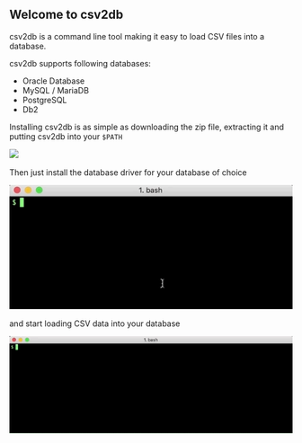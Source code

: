 ## Welcome to csv2db

csv2db is a command line tool making it easy to load CSV files into a database.

csv2db supports following databases:

* Oracle Database
* MySQL / MariaDB
* PostgreSQL
* Db2

Installing csv2db is as simple as downloading the zip file, extracting it and putting csv2db into your `$PATH`

![](resources/csv2db_installation.gif)

Then just install the database driver for your database of choice

![](resources/csv2db_driver_installation_oracle.gif)

and start loading CSV data into your database

![](resources/cs2db_load_csv.gif)